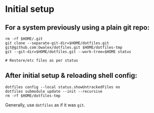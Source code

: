 # Initial setup


## For a system previously using a plain git repo:

```
rm -rf $HOME/.git
git clone --separate-git-dir=$HOME/dotfiles.git git@github.com:bwalex/dotfiles.git $HOME/dotfiles-tmp
git --git-dir=$HOME/dotfiles.git --work-tree=$HOME status

# Restore/etc files as per status
```

## After initial setup & reloading shell config:

```
dotfiles config --local status.showUntrackedFiles no
dotfiles submodule update --init --recursive
rm -rf $HOME/dotfiles-tmp
```

Generally, use `dotfiles` as if it was `git`.
